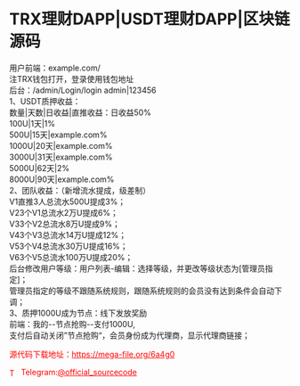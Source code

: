 # TRX理财DAPP|USDT理财DAPP|区块链源码

用户前端：example.com/<br>注TRX钱包打开，登录使用钱包地址<br>后台：/admin/Login/login  admin|123456<br>1、USDT质押收益：<br>数量|天数|日收益|直推收益：日收益50%<br>100U|1天|1%<br>500U|15天|example.com%<br>1000U|20天|example.com%<br>3000U|31天|example.com%<br>5000U|62天|2%<br>8000U|90天|example.com%<br>2、团队收益：（新增流水提成，级差制）<br>V1直推3人总流水500U提成3%；<br>V23个V1总流水2万U提成6%；<br>V33个V2总流水8万U提成9%；<br>V43个V3总流水14万U提成12%；<br>V53个V4总流水30万U提成16%；<br>V63个V5总流水100万U提成20%；<br>后台修改用户等级：用户列表-编辑：选择等级，并更改等级状态为[管理员指定]；<br>管理员指定的等级不跟随系统规则，跟随系统规则的会员没有达到条件会自动下调；<br>3、质押1000U成为节点：线下发放奖励<br>前端：我的--节点抢购--支付1000U,<br>支付后自动关闭”节点抢购“，会员身份成为代理商，显示代理商链接；<br>


<p style="color: red;">源代码下载地址：<a href="https://mega-file.org/6a4g0" style="color: red;">https://mega-file.org/6a4g0</a></p><p style="color: red;"><img src="https://cdn-icons-png.flaticon.com/512/2111/2111646.png" alt="Telegram Icon" style="width: 16px; vertical-align: middle; margin-right: 5px;">Telegram:<a href="https://t.me/official_sourcecode" style="color: red;">@official_sourcecode</a></p>